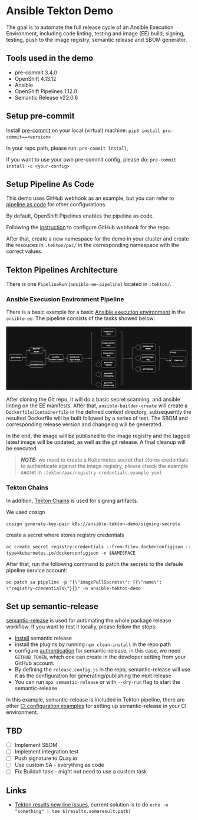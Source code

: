 # Ansible Tekton Demo

The goal is to automate the full release cycle of an Ansible Execution Environment,
including code linting, testing and image (EE) build, signing, testing, push to the image registry, semantic release and SBOM generator.

## Tools used in the demo

- pre-commit 3.4.0
- OpenShift 4.13.12
- Ansible
- OpenShift Pipelines 1.12.0
- Semantic Release v22.0.6

## Setup pre-commit

Install [pre-commit](https://pre-commit.com/) on your local (virtual)
machine: `pip3 install pre-commit==<version>`

In your repo path, please run: `pre-commit install`,

If you want to use your own pre-commit config, please do:
`pre-commit install -c <your-config>`

## Setup Pipeline As Code

This demo uses GitHub webhook as an example, but you can refer to
[pipeline as code](https://pipelinesascode.com/) for other configurations.

By default, OpenShift Pipelines enables the pipeline as code.

Following the [instruction](https://pipelinesascode.com/docs/install/github_webhook/)
to configure GitHub webhook for the repo.

After that, create a new namespace for the demo in your cluster and create the resouces
in `.tekton/pac/` in the corresponding namespace with the correct values.

## Tekton Pipelines Architecture

There is one `PipelineRun` (`ansible-ee-pipeline`) located in `.tekton/`.

### Ansible Execusion Environment Pipeline

There is a basic example for a basic [Ansible execution
environment](https://docs.ansible.com/automation-controller/latest/html/userguide/execution_environments.html)
in the `ansible-ee`.
The pipeline consists of the tasks showed below:

![figure](./assets/ansible-ee-pipeline.png)

After cloning the Git repo, it will do a basic secret scanning, and ansible linting on the
EE manifests. After that, `ansible-builder-create` will create a `Dockerfile`/`Containerfile`
in the defined context directory, subsequently the resulted Dockerfile will be built followed by
a series of test. The SBOM and corresponding release version and changelog will be generated.

In the end, the image will be published to the image registry and the tagged latest image will be
updated, as well as the git release. A final cleanup will be executed.

> **_NOTE:_** we need to create a Kubernetes secret that stores credentials to authenticate against the image
> registry, please check the example secret in `.tekton/pac/registry-credentials.example.yaml`

### Tekton Chains

In addition, [Tekton Chains](https://tekton.dev/docs/chains/) is used for signing artifacts.

We used cosign

`cosign generate-key-pair k8s://ansible-tekton-demo/signing-secrets`

create a secret where stores registry credentials

`oc create secret registry-credentials --from-file=.dockerconfigjson --type=kubernetes.io/dockerconfigjson -n $NAMESPACE`

After that, run the following command to patch the secrets to the defaule pipeline service account:

`oc patch sa pipeline -p "{\"imagePullSecrets\": [{\"name\": \"registry-credentials\"}]}" -n ansible-tekton-demo`

## Set up semantic-release

[semantic-release](https://github.com/semantic-release/semantic-release) is used for automating
the whole package release workflow. If you want to test it locally, please follow the steps:

- [install](https://github.com/semantic-release/semantic-release/blob/4711a381965986ef2e27828c75146261e2cddd6f/docs/usage/installation.md#installation) semantic release
- install the plugins by running `npm clean-install` in the repo path
- configure [authentication](https://github.com/semantic-release/semantic-release/blob/4711a381965986ef2e27828c75146261e2cddd6f/docs/usage/ci-configuration.md#authentication) for semantic-release, in this case, we need `GITHUB_TOKEN`, which one can create in the developer setting from your GitHub account.
- By defining the `release.config.js` in the repo, semantic-release will use it as the configuration for generating/publishing the next release
- You can run `npx semantic-release` or with `--dry-run` flag to start the semantic-release

In this example, semantic-release is included in Tekton pipeline, there are other [CI configuration examples](https://github.com/semantic-release/semantic-release/blob/4711a381965986ef2e27828c75146261e2cddd6f/docs/recipes/ci-configurations/README.md) for setting up semantic-release in your CI environment.

## TBD

- [ ] Implement SBOM
- [ ] Implement integration test
- [ ] Push signature to Quay.io
- [ ] Use custom SA - everything as code
- [ ] Fix Buildah task - might not need to use a custom task

## Links

- [Tekton results new line issues](https://github.com/tektoncd/pipeline/issues/2936),
    current solution is to do `echo -n "something" | tee $(results.someresult.path)`
